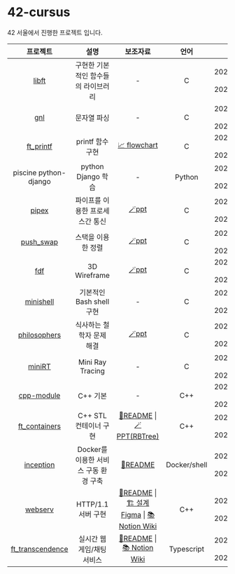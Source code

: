 # 42-cursus

42 서울에서 진행한 프로젝트 입니다.

| 프로젝트 | 설명 | 보조자료 | 언어 | 기간 |
|:---:|:---:|:---:|:---:|:---:|
| [libft](https://github.com/yongjulejule/42-cursus/tree/master/libft) | 구현한 기본적인 함수들의 라이브러리 | -  | C | 2021.05.03 ~ 2021.05.10 |
| [gnl](https://github.com/yongjulejule/42-cursus/tree/master/gnl) | 문자열 파싱  | - | C | 2021.05.10 ~ 2021.05.18 |
| [ft_printf](https://github.com/yongjulejule/42-cursus/tree/master/ft_printf) | printf 함수 구현 | [📈 flowchart](https://viewer.diagrams.net/index.html?edit=_blank&layers=1&nav=1&title=printf.drawio#Uhttps%3A%2F%2Fdrive.google.com%2Fuc%3Fid%3D1hPg7wEddFeO7dTr-Jf-GxvueEKHno9JR%26export%3Ddownload) | C | 2021.05.18 ~ 2021.06.24 |
| piscine python-django | python Django 학습 | - | Python | 2021.05.24 ~ 2021.06.08 |
| [pipex](https://github.com/yongjulejule/42-cursus/tree/master/pipex) | 파이프를 이용한 프로세스간 통신 | [🪄ppt](https://github.com/yongjulejule/42-cursus/tree/master/pipex) | C | 2020.07.05 ~ 2020.09.03 |
| [push_swap](https://github.com/yongjulejule/42-cursus/tree/master/push_swap) | 스택을 이용한 정렬 | [🪄ppt](https://github.com/yongjulejule/42-cursus/tree/master/push_swap) | C | 2021.07.24 ~ 2021.08.29 |
| [fdf](https://github.com/yongjulejule/42-cursus/tree/master/fdf) | 3D Wireframe | [🪄ppt](https://github.com/yongjulejule/42-cursus/tree/master/fdf) | C | 2021.08.03 ~ 2021.09.08 | 
| [minishell](https://github.com/brilliantshell/minishell/tree/main) | 기본적인 Bash shell 구현 | - | C | 2021.09.08 ~ 2021.10.20 |
| [philosophers](https://github.com/yongjulejule/Philosophers/tree/master) | 식사하는 철학자 문제 해결 | [🪄ppt](https://github.com/yongjulejule/Philosophers/tree/master) | C | 2021.10.11 ~ 2021.11.27 |
| [miniRT](https://github.com/brilliantshell/miniRT/tree/main) | Mini Ray Tracing | - | C | 2021.11.23 ~ 2021.12.28 |
| [cpp-module](https://github.com/yongjulejule/cpp-module/tree/main) | C++ 기본  | - | C++ | 2020.07.01 ~ 2020.07.31 |
| [ft_containers](https://github.com/yongjulejule/ft_containers/tree/main) | C++ STL 컨테이너 구현 | [📝README](https://github.com/yongjulejule/ft_containers/tree/main) \| [🪄PPT(RBTree)]() | C++ | 2022.03.27 ~ 2022.04.26 |
| [inception](https://github.com/yongjulejule/inception/tree/main) | Docker를 이용한 서비스 구동 환경 구축 | [📝README](https://github.com/yongjulejule/inception/tree/main) | Docker/shell | 2022.04.27 ~ 2022.06.16 |
| [webserv](https://github.com/brilliantshell/webserv) | HTTP/1.1 서버 구현 | [📝README](https://github.com/brilliantshell/webserv) \| [🏗️ 설계 Figma](https://www.figma.com/file/thjTrbquiaNrRcd7eCBLrp/BrilliantServer-%EA%B0%9D%EC%B2%B4-%EA%B4%80%EA%B3%84%EB%8F%84?node-id=0%3A1&t=vhAD9UNdbaZ3mlCC-1) \| [📚Notion Wiki](https://teal-grill-819.notion.site/webserv-89319bf6bd954b01af85c12ef9e4e9ff)  | C++ | 2022.09.02 ~ 2022.11.09 |
| [ft_transcendence](https://github.com/brilliantshell/ft_transcendence) | 실시간 웹 게임/채팅 서비스 | [📝README](https://github.com/brilliantshell/ft_transcendence) \| [📚 Notion Wiki](https://teal-grill-819.notion.site/ft_transcendence-ea328e156caa41a9b2c0ba766d4784c8) | Typescript | 2022.12.08 ~ 2023.03.17 |
